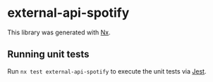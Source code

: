 # external-api-spotify

This library was generated with [Nx](https://nx.dev).

## Running unit tests

Run `nx test external-api-spotify` to execute the unit tests via [Jest](https://jestjs.io).
